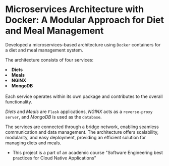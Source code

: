 # Microservices Architecture with Docker: A Modular Approach for Diet and Meal Management
Developed a microservices-based architecture using `Docker` containers for a diet and meal management system.

The architecture consists of four services:
<li><strong>Diets</strong></li>
<li><strong>Meals</strong></li>
<li><strong>NGINX</strong></li>
<li><strong>MongoDB</strong></li>
<br>
Each service operates within its own package and contributes to the overall functionality. 

_Diets_ and _Meals_ are `Flask` applications, _NGINX_ acts as a `reverse-proxy server`, and _MongoDB_ is used as the `database`. 

The services are connected through a bridge network, enabling seamless communication and data management. 
The architecture offers scalability, modularity, and easy deployment, providing an efficient solution for managing diets and meals.

- This project is a part of an academic course "Software Engineering best practices for Cloud Native Applications"
